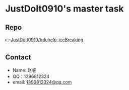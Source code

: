 # JustDoIt0910's master task
## Repo
👉[JustDoIt0910/hduhelp-iceBreaking](https://github.com/JustDoIt0910/hduhelp-iceBreaking)

## Contact
- Name: 赵睿
- QQ：1396812324
- email: 1396812324@qq.com
